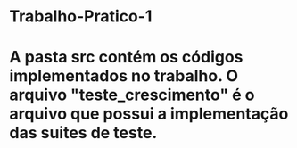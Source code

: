 # Trabalho-Pratico-1
# A pasta src contém os códigos implementados no trabalho. O arquivo "teste_crescimento" é o arquivo que possui a implementação das suites de teste.
